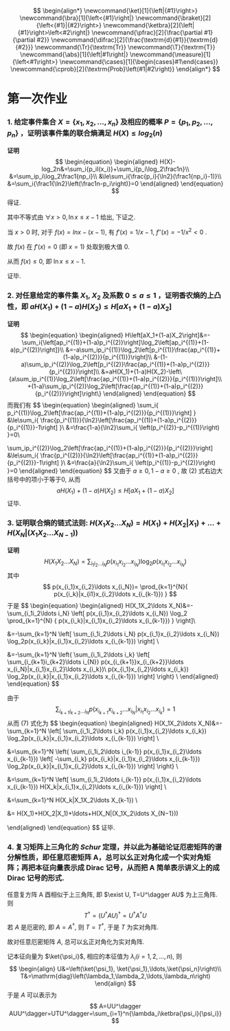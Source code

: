 $$
\begin{align*}
\newcommand{\ket}[1]{\left|{#1}\right>}
\newcommand{\bra}[1]{\left<{#1}\right|}
\newcommand{\braket}[2]{\left<{#1}|{#2}\right>}
\newcommand{\ketbra}[2]{\left|{#1}\right>\left<#2\right|}
\newcommand{\pfrac}[2]{\frac{\partial #1}{\partial #2}}
\newcommand{\difrac}[2]{\frac{\textrm{d}{#1}}{\textrm{d}{#2}}}
\newcommand{\Tr}{\textrm{Tr}}
\newcommand{\T}{\textrm{T}}
\newcommand{\abs}[1]{\left|#1\right|}
\newcommand{\measure}[1]{\left<#1\right>}
\newcommand{\cases}[1]{\begin{cases}#1\end{cases}}
\newcommand{\cprob}[2]{\textrm{Prob}\left(#1|#2\right)}
\end{align*}
$$

# 第一次作业

### 1. 给定事件集合 $X=\{x_1,x_2,\ldots,x_n\}$ 及相应的概率 $P=\{p_1,p_2,\ldots,p_n\}$ ，证明该事件集的联合熵满足 $H(X)\le log_2(n)$

**证明** 
$$
\begin{equation}
\begin{aligned}
H(X)-log_2n&=\sum_i{p_iI(x_i)}+\sum_i{p_i\log_2\frac1n}\\
&=\sum_ip_i\log_2\frac1{np_i}\\
&\le\sum_i{\frac{p_i}{\ln2}(\frac1{np_i}-1)}\\
&=\sum_i{\frac1{\ln2}\left(\frac1n-p_i\right)}=0
\end{aligned}
\end{equation}
$$
得证.

其中不等式由 $\forall x>0, \ln x\le x-1$ 给出, 下证之.

当 $x>0$ 时, 对于 $f(x)=lnx-(x-1)$, 有 $f'(x)=1/x-1$, $f''(x)=-1/x^2<0$ .

故 $f(x)$ 在 $f'(x)=0$ (即 $x=1$) 处取到极大值 0.

从而 $f(x)\le 0$, 即 $\ln x\le x-1$.

证毕.



### 2. 对任意给定的事件集 $X_1$, $X_2$ 及系数 $0\le a\le1$ ，证明香农熵的上凸性，即 $aH(X_1)+(1−a)H(X_2)≤H\left[aX_1+(1−a)X_2\right]$

**证明**
$$
\begin{equation}
\begin{aligned}
H\left[aX_1+(1-a)X_2\right]&=-\sum_i{\left[ap_i^{(1)}+(1-a)p_i^{(2)}\right]\log_2\left[ap_i^{(1)}+(1-a)p_i^{(2)}\right]}\\
&=-a\sum_ip_i^{(1)}\log_2\left[p_i^{(1)}\frac{ap_i^{(1)}+(1-a)p_i^{(2)}}{p_i^{(1)}}\right]\\
&-(1-a)\sum_ip_i^{(2)}\log_2\left[p_i^{(2)}\frac{ap_i^{(1)}+(1-a)p_i^{(2)}}{p_i^{(2)}}\right]\\
&=aH(X_1)+(1-a)H(X_2)-\left\{a\sum_ip_i^{(1)}\log_2\left[\frac{ap_i^{(1)}+(1-a)p_i^{(2)}}{p_i^{(1)}}\right]\\
+(1-a)\sum_ip_i^{(2)}\log_2\left[\frac{ap_i^{(1)}+(1-a)p_i^{(2)}}{p_i^{(2)}}\right]\right\}
\end{aligned}
\end{equation}
$$
而我们有
$$
\begin{equation}
\begin{aligned}
\sum_i{ p_i^{(1)}\log_2\left[\frac{ap_i^{(1)}+(1-a)p_i^{(2)}}{p_i^{(1)}}\right] }
&\le\sum_i{ \frac{p_i^{(1)}}{\ln2}\left[\frac{ap_i^{(1)}+(1-a)p_i^{(2)}}{p_i^{(1)}}-1\right] }\\
&=\frac{1-a}{\ln2}\sum_i{ \left(p_i^{(2)}-p_i^{(1)}\right) }=0\\

\sum_ip_i^{(2)}\log_2\left[\frac{ap_i^{(1)}+(1-a)p_i^{(2)}}{p_i^{(2)}}\right] &\le\sum_i{ \frac{p_i^{(2)}}{\ln2}\left[\frac{ap_i^{(1)}+(1-a)p_i^{(2)}}{p_i^{(2)}}-1\right] }\\
&=\frac{a}{\ln2}\sum_i{ \left(p_i^{(1)}-p_i^{(2)}\right) }=0
\end{aligned}
\end{equation}
$$
又由于 $a\ge0, 1-a\ge0$ , 故 (2) 式右边大括号中的项小于等于0, 从而
$$
aH(X_1)+(1−a)H(X_2)≤H\left[aX_1+(1−a)X_2\right]
$$
证毕.




### 3. 证明联合熵的链式法则: $H(X_1X_2\ldots X_N)=H(X_1)+H(X_2|X_1)+\ldots+H(X_N|(X_1X_2\ldots X_{N−1}))$

**证明**
$$
H(X_1X_2\ldots X_N)=\sum_{i_1i_2\ldots i_N}{ p(x_{i_1}x_{i_2}\ldots x_{i_N})\log_2p(x_{i_1}x_{i_2}\ldots x_{i_N}) }
$$
其中
$$
p(x_{i_1}x_{i_2}\ldots x_{i_N})= \prod_{k=1}^{N}{ p(x_{i_k}|x_{i1}x_{i_2}\ldots x_{i_{k-1}}) }
$$
于是
$$
\begin{equation}
\begin{aligned}
H(X_1X_2\ldots X_N)&=-\sum_{i_1i_2\ldots i_N}
\left[
	p(x_{i_1}x_{i_2}\ldots x_{i_N})
	\log_2	\prod_{k=1}^{N}
	{ 
		p(x_{i_k}|x_{i_1}x_{i_2}\ldots x_{i_{k-1}}) 
	} 
\right]\\

&=-\sum_{k=1}^N
\left[
    \sum_{i_1i_2\ldots i_N}
        p(x_{i_1}x_{i_2}\ldots x_{i_N}) 
        \log_2p(x_{i_k}|x_{i_1}x_{i_2}\ldots x_{i_{k-1}}) 
\right]
\\

&=-\sum_{k=1}^N
\left\{
    \sum_{i_1i_2\ldots i_k}
    \left[
        \sum_{i_{k+1}i_{k+2}\ldots i_{N}}
            p(x_{i_{k+1}}x_{i_{k+2}}\ldots x_{i_N}|x_{i_1}x_{i_2}\ldots x_{i_k})\\
            p(x_{i_1}x_{i_2}\ldots x_{i_k}) 
            \log_2p(x_{i_k}|x_{i_1}x_{i_2}\ldots x_{i_{k-1}}) 
    \right]
\right\}
\\
\end{aligned}
\end{equation}
$$

由于
$$
\sum_{i_{k+1}i_{k+2}\ldots i_{N}}
	p(x_{i_{k+1}}x_{i_{k+2}}\ldots x_{i_N}|x_{i_1}x_{i_2}\ldots x_{i_k})=1
$$
从而 (7) 式化为
$$
\begin{equation}
\begin{aligned}
H(X_1X_2\ldots X_N)&=-\sum_{k=1}^N
\left[
    \sum_{i_1i_2\ldots i_k}
        p(x_{i_1}x_{i_2}\ldots x_{i_k}) 
        \log_2p(x_{i_k}|x_{i_1}x_{i_2}\ldots x_{i_{k-1}})
\right]
\\

&=\sum_{k=1}^N
\left\{
    \sum_{i_1i_2\ldots i_{k-1}}
        p(x_{i_1}x_{i_2}\ldots x_{i_{k-1}})
        \left[
        -\sum_{i_k}
             p(x_{i_k}|x_{i_1}x_{i_2}\ldots x_{i_{k-1}}) 
            \log_2p(x_{i_k}|x_{i_1}x_{i_2}\ldots x_{i_{k-1}}) 
        \right]
\right\}
\\

&=\sum_{k=1}^N
\left[
    \sum_{i_1i_2\ldots i_{k-1}}
        p(x_{i_1}x_{i_2}\ldots x_{i_{k-1}})
        H(X_k|x_{i_1}x_{i_2}\ldots x_{i_{k-1}}) 
\right]
\\

&=\sum_{k=1}^N
	H(X_k|X_1X_2\ldots X_{k-1}) 
\\

&= H(X_1)+H(X_2|X_1)+\ldots+H(X_N|(X_1X_2\ldots X_{N−1}))

\end{aligned}
\end{equation}
$$
证毕.




### 4. 复习矩阵上三角化的 *Schur* 定理，并以此为基础论证厄密矩阵的谱分解性质，即任意厄密矩阵 A，总可以幺正对角化成一个实对角矩阵；再把本征向量表示成 Dirac 记号，从而把 A 简单表示讲义上的成 Dirac 记号的形式.

任意复方阵 A 酉相似于上三角阵, 即 $\exist U, T=U^\dagger AU$ 为上三角阵. 则
$$
T^\dagger=(U^\dagger AU)^\dagger=U^\dagger A^\dagger U
$$
若 $A$ 是厄密的, 即 $A=A^\dagger$, 则 $T=T^\dagger$, 于是 $T$ 为实对角阵. 

故对任意厄密矩阵 $A$, 总可以幺正对角化为实对角阵.

记本征向量为 $\ket{\psi_i}$, 相应的本征值为 $\lambda_i (i=1,2,\ldots,n)$, 则
$$
\begin{align}
U&=\left(\ket{\psi_1}, \ket{\psi_1},\ldots,\ket{\psi_n}\right)\\
T&=\mathrm{diag}\left(\lambda_1,\lambda_2,\ldots,\lambda_n\right)
\end{align}
$$
于是 $A$ 可以表示为
$$
A=UU^\dagger AUU^\dagger=UTU^\dagger=\sum_{i=1}^n{\lambda_i\ketbra{\psi_i}{\psi_i}}
$$


